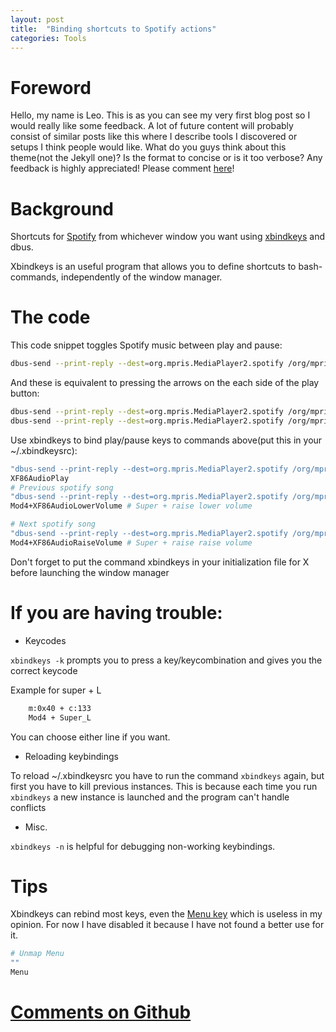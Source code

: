 ```yaml
---
layout: post
title:  "Binding shortcuts to Spotify actions"
categories: Tools
---
```

# Foreword

Hello, my name is Leo. This is as you can see my very first blog post so I would
really like some feedback. A lot of future content will probably consist of
similar posts like this where I describe tools I discovered or setups I think
people would like. What do you guys think about this theme(not the Jekyll one)?
Is the format to concise or is it too verbose? Any feedback is highly appreciated! Please comment
[here](https://github.com/Zetagon/blog/issues/1)!

# Background
Shortcuts for [Spotify](https://wiki.archlinux.org/index.php/Spotify) from
whichever window you want using
[xbindkeys](https://wiki.archlinux.org/index.php/Xbindkeys) and dbus.

Xbindkeys is an useful program that allows you to define shortcuts to
bash-commands, independently of the window manager.

# The code
This code snippet toggles Spotify music between play and pause:
``` bash
dbus-send --print-reply --dest=org.mpris.MediaPlayer2.spotify /org/mpris/MediaPlayer2 org.mpris.MediaPlayer2.Player.PlayPause
```
And these is equivalent to pressing the arrows on the each side of the play button:

``` bash
dbus-send --print-reply --dest=org.mpris.MediaPlayer2.spotify /org/mpris/MediaPlayer2 org.mpris.MediaPlayer2.Player.Previous
dbus-send --print-reply --dest=org.mpris.MediaPlayer2.spotify /org/mpris/MediaPlayer2 org.mpris.MediaPlayer2.Player.Next
```

Use xbindkeys to bind play/pause keys to commands above(put this in your ~/.xbindkeysrc):
``` bash
"dbus-send --print-reply --dest=org.mpris.MediaPlayer2.spotify /org/mpris/MediaPlayer2 org.mpris.MediaPlayer2.Player.PlayPause"
XF86AudioPlay
# Previous spotify song
"dbus-send --print-reply --dest=org.mpris.MediaPlayer2.spotify /org/mpris/MediaPlayer2 org.mpris.MediaPlayer2.Player.Previous"
Mod4+XF86AudioLowerVolume # Super + raise lower volume

# Next spotify song
"dbus-send --print-reply --dest=org.mpris.MediaPlayer2.spotify /org/mpris/MediaPlayer2 org.mpris.MediaPlayer2.Player.Next"
Mod4+XF86AudioRaiseVolume # Super + raise raise volume
```


Don't forget to put the command xbindkeys in your initialization file for X before launching the
window manager

# If you are having trouble:

* Keycodes

```xbindkeys -k``` prompts you to press a key/keycombination and gives you the correct keycode

Example for super + L
```bash
    m:0x40 + c:133
    Mod4 + Super_L
```

You can choose either line if you want.

* Reloading keybindings

To reload ~/.xbindkeysrc you have to run the command ```xbindkeys``` again, but
first you have to kill previous instances. This is because each time you run
```xbindkeys``` a new instance is launched and the program can't handle conflicts

* Misc.

```xbindkeys -n``` is helpful for debugging non-working keybindings.

# Tips

Xbindkeys can rebind most keys, even the [Menu
key](https://en.wikipedia.org/wiki/Menu_key#/media/File:Kontextmen%C3%BC.jpg)
which is useless in my opinion. For now I have disabled it because I have not
found a better use for it.

```bash
# Unmap Menu
""
Menu
```
# [Comments on Github](https://github.com/Zetagon/blog/issues/1)
